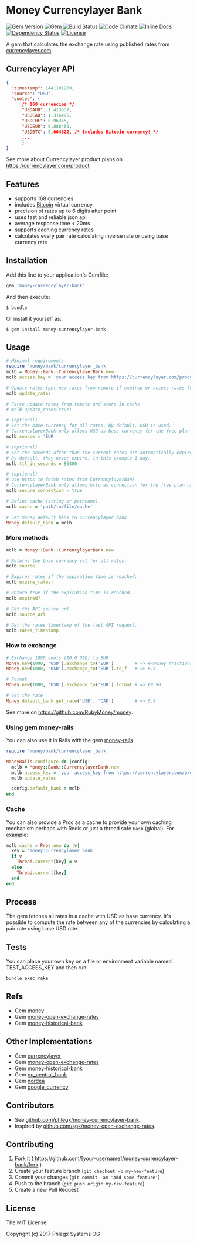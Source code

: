 # Money Currencylayer Bank

[![Gem Version](https://badge.fury.io/rb/money-currencylayer-bank.svg)](https://rubygems.org/gems/money-currencylayer-bank)
[![Gem](https://img.shields.io/gem/dt/money-currencylayer-bank.svg?maxAge=2592000)](https://rubygems.org/gems/money-currencylayer-bank)
[![Build Status](https://secure.travis-ci.org/phlegx/money-currencylayer-bank.svg?branch=master)](https://travis-ci.org/phlegx/money-currencylayer-bank)
[![Code Climate](http://img.shields.io/codeclimate/github/phlegx/money-currencylayer-bank.svg)](https://codeclimate.com/github/phlegx/money-currencylayer-bank)
[![Inline Docs](http://inch-ci.org/github/phlegx/money-currencylayer-bank.svg?branch=master)](http://inch-ci.org/github/phlegx/money-currencylayer-bank)
[![Dependency Status](https://gemnasium.com/phlegx/money-currencylayer-bank.svg)](https://gemnasium.com/phlegx/money-currencylayer-bank)
[![License](https://img.shields.io/github/license/phlegx/money-currencylayer-bank.svg)](http://opensource.org/licenses/MIT)

A gem that calculates the exchange rate using published rates from
[currencylayer.com](https://currencylayer.com/)

## Currencylayer API

~~~ json
{
  "timestamp": 1441101909,
  "source": "USD",
  "quotes": {
      /* 168 currencies */
      "USDAUD": 1.413637,
      "USDCAD": 1.316495,
      "USDCHF": 0.96355,
      "USDEUR": 0.888466,
      "USDBTC": 0.004322, /* Includes Bitcoin currency! */
      ...
      }
}
~~~

See more about Currencylayer product plans on https://currencylayer.com/product.

## Features

* supports 168 currencies
* includes [Bitcoin](https://en.wikipedia.org/wiki/Bitcoin) virtual currency
* precision of rates up to 6 digits after point
* uses fast and reliable json api
* average response time < 20ms
* supports caching currency rates
* calculates every pair rate calculating inverse rate or using base currency rate

## Installation

Add this line to your application's Gemfile:

```ruby
gem 'money-currencylayer-bank'
```

And then execute:

    $ bundle

Or install it yourself as:

    $ gem install money-currencylayer-bank

## Usage

~~~ ruby
# Minimal requirements
require 'money/bank/currencylayer_bank'
mclb = Money::Bank::CurrencylayerBank.new
mclb.access_key = 'your access_key from https://currencylayer.com/product'

# Update rates (get new rates from remote if expired or access rates from cache)
mclb.update_rates

# Force update rates from remote and store in cache
# mclb.update_rates(true)

# (optional)
# Set the base currency for all rates. By default, USD is used.
# CurrencylayerBank only allows USD as base currency for the free plan users.
mclb.source = 'EUR'

# (optional)
# Set the seconds after than the current rates are automatically expired
# by default, they never expire, in this example 1 day.
mclb.ttl_in_seconds = 86400

# (optional)
# Use https to fetch rates from CurrencylayerBank
# CurrencylayerBank only allows http as connection for the free plan users.
mclb.secure_connection = true

# Define cache (string or pathname)
mclb.cache = 'path/to/file/cache'

# Set money default bank to currencylayer bank
Money.default_bank = mclb
~~~

### More methods

~~~ ruby
mclb = Money::Bank::CurrencylayerBank.new

# Returns the base currency set for all rates.
mclb.source

# Expires rates if the expiration time is reached.
mclb.expire_rates!

# Return true if the expiration time is reached.
mclb.expired?

# Get the API source url.
mclb.source_url

# Get the rates timestamp of the last API request.
mclb.rates_timestamp
~~~

### How to exchange

~~~ ruby
# Exchange 1000 cents (10.0 USD) to EUR
Money.new(1000, 'USD').exchange_to('EUR')        # => #<Money fractional:89 currency:EUR>
Money.new(1000, 'USD').exchange_to('EUR').to_f   # => 8.9

# Format
Money.new(1000, 'USD').exchange_to('EUR').format # => €8.90

# Get the rate
Money.default_bank.get_rate('USD', 'CAD')        # => 0.9
~~~

See more on https://github.com/RubyMoney/money.

### Using gem money-rails

You can also use it in Rails with the gem [money-rails](https://github.com/RubyMoney/money-rails).

~~~ ruby
require 'money/bank/currencylayer_bank'

MoneyRails.configure do |config|
  mclb = Money::Bank::CurrencylayerBank.new
  mclb.access_key = 'your access_key from https://currencylayer.com/product'
  mclb.update_rates

  config.default_bank = mclb
end
~~~

### Cache

You can also provide a Proc as a cache to provide your own caching mechanism
perhaps with Redis or just a thread safe `Hash` (global). For example:

~~~ ruby
mclb.cache = Proc.new do |v|
  key = 'money:currencylayer_bank'
  if v
    Thread.current[key] = v
  else
    Thread.current[key]
  end
end
~~~

## Process

The gem fetches all rates in a cache with USD as base currency. It's possible to compute the rate between any of the currencies by calculating a pair rate using base USD rate.

## Tests

You can place your own key on a file or environment
variable named TEST_ACCESS_KEY and then run:

~~~
bundle exec rake
~~~

## Refs

* Gem [money](https://github.com/RubyMoney/money)
* Gem [money-open-exchange-rates](https://github.com/spk/money-open-exchange-rates)
* Gem [money-historical-bank](https://github.com/atwam/money-historical-bank)

## Other Implementations

* Gem [currencylayer](https://github.com/askuratovsky/currencylayer)
* Gem [money-open-exchange-rates](https://github.com/spk/money-open-exchange-rates)
* Gem [money-historical-bank](https://github.com/atwam/money-historical-bank)
* Gem [eu_central_bank](https://github.com/RubyMoney/eu_central_bank)
* Gem [nordea](https://github.com/matiaskorhonen/nordea)
* Gem [google_currency](https://github.com/RubyMoney/google_currency)

## Contributors

* See [github.com/phlegx/money-currencylayer-bank](https://github.com/phlegx/money-currencylayer-bank/graphs/contributors).
* Inspired by [github.com/spk/money-open-exchange-rates](https://github.com/spk/money-open-exchange-rates/graphs/contributors).

## Contributing

1. Fork it ( https://github.com/[your-username]/money-currencylayer-bank/fork )
2. Create your feature branch (`git checkout -b my-new-feature`)
3. Commit your changes (`git commit -am 'Add some feature'`)
4. Push to the branch (`git push origin my-new-feature`)
5. Create a new Pull Request

## License

The MIT License

Copyright (c) 2017 Phlegx Systems OG
